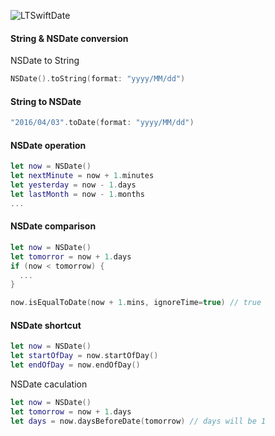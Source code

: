 ![LTSwiftDate](https://cocoapod-badges.herokuapp.com/v/LTSwiftDate/badge.png)

#### String & NSDate conversion

NSDate to String
```swift
NSDate().toString(format: "yyyy/MM/dd")
```

#### String to NSDate
```swift
"2016/04/03".toDate(format: "yyyy/MM/dd")
```

#### NSDate operation
```swift
let now = NSDate()
let nextMinute = now + 1.minutes
let yesterday = now - 1.days
let lastMonth = now - 1.months
...
```

#### NSDate comparison
```swift
let now = NSDate()
let tomorror = now + 1.days
if (now < tomorrow) {
  ...
}

now.isEqualToDate(now + 1.mins, ignoreTime=true) // true
```

#### NSDate shortcut
```swift
let now = NSDate()
let startOfDay = now.startOfDay()
let endOfDay = now.endOfDay()

```

NSDate caculation
```swift
let now = NSDate()
let tomorrow = now + 1.days
let days = now.daysBeforeDate(tomorrow) // days will be 1
```
